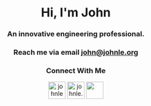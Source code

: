 <h1 align="center">Hi, I'm John</h1>
<h3 align="center">An innovative engineering professional.</h3>
<h3 align="center">Reach me via email <a href="mailto:john@johnle.org">john@johnle.org</a></h3>

<h3 align="center">Connect With Me</h3>
<p align="center">
<a href="https://linkedin.com/in/johnle" target="blank"><img align="center" src="https://raw.githubusercontent.com/rahuldkjain/github-profile-readme-generator/master/src/images/icons/Social/linked-in-alt.svg" alt="johnle" height="40" width="40" /></a>
<a href="https://johnle.org/"><img align="center" src="https://github.com/9-5/Private/blob/main/131-1312432_website-logo-png-transparent-background-image-black-logo.png?raw=true" alt="johnle.org" height="40" width="40" /></a>
<a href="https://github.com/9-5/"><img align="center" src="https://th.bing.com/th/id/R.c963626c145ea660ba7ceee666789c0a?rik=%2b8pQxk8WvGd0Fw&riu=http%3a%2f%2fpngimg.com%2fuploads%2fgithub%2fgithub_PNG28.png&ehk=SD294NKjXG3JppRn7fPyo6czUcyiLUWeIci5Y0RO%2fbk%3d&risl=&pid=ImgRaw&r=0" height="40" width="40" /></a>
</p>

